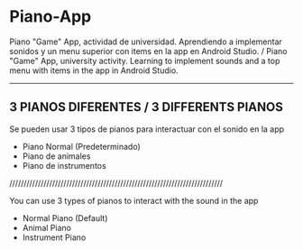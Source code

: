 # Piano-App
Piano "Game" App, actividad de universidad. Aprendiendo a implementar sonidos y un menu superior con items en la app en Android Studio. / 
Piano "Game" App, university activity. Learning to implement sounds and a top menu with items in the app in Android Studio.

------------------------------------------
3 PIANOS DIFERENTES / 3 DIFFERENTS PIANOS
------------------------------------------

Se pueden usar 3 tipos de pianos para interactuar con el sonido en la app

- Piano Normal (Predeterminado)
- Piano de animales
- Piano de instrumentos

///////////////////////////////////////////////////////////////////////////

You can use 3 types of pianos to interact with the sound in the app

- Normal Piano (Default)
- Animal Piano
- Instrument Piano
